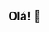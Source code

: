 ## Olá! 👋

<!--
**0Lima0/0Lima0** is a ✨ _special_ ✨ repository because its `README.md` (this file) appears on your GitHub profile.

- 🔭 Atualmente estudo Sistemas de Informação na USP!
- 🌱 Estou aprendendo a programar em C!
-->
